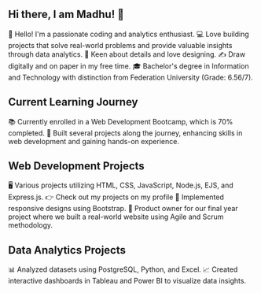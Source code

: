 ## Hi there, I am Madhu! 👋

👋 Hello! I'm a passionate coding and analytics enthusiast.
💻 Love building projects that solve real-world problems and provide valuable insights through data analytics.
🎨 Keen about details and love designing.
✍️ Draw digitally and on paper in my free time.
🎓 Bachelor's degree in Information and Technology with distinction from Federation University (Grade: 6.56/7).




## Current Learning Journey
📚 Currently enrolled in a Web Development Bootcamp, which is 70% completed.
🚀 Built several projects along the journey, enhancing skills in web development and gaining hands-on experience.


## Web Development Projects
🖥️ Various projects utilizing HTML, CSS, JavaScript, Node.js, EJS, and Express.js.
👉 Check out my projects on my profile
📱 Implemented responsive designs using Bootstrap.
💼 Product owner for our final year project where we built a real-world website using Agile and Scrum methodology.

## Data Analytics Projects
📊 Analyzed datasets using PostgreSQL, Python, and Excel.
📈 Created interactive dashboards in Tableau and Power BI to visualize data insights.
